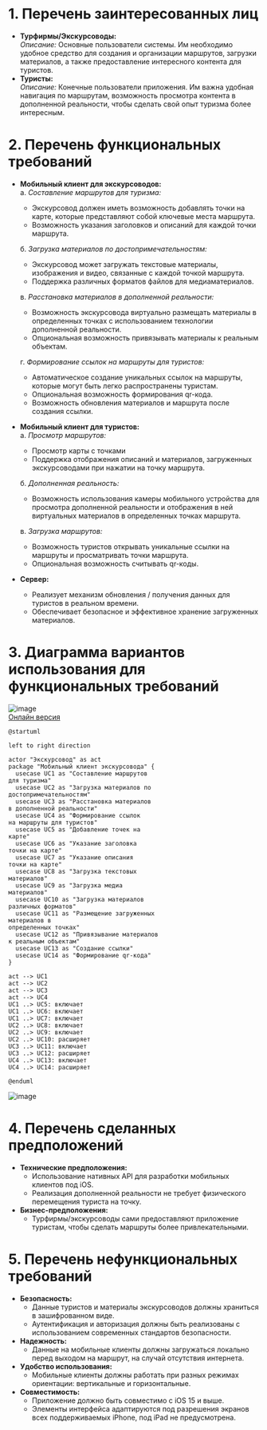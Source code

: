 # 1. Перечень заинтересованных лиц
* **Турфирмы/Экскурсоводы:**  
  *Описание:* Основные пользователи системы. Им необходимо удобное средство для создания и организации маршрутов, загрузки материалов, а также предоставление интересного контента для туристов.  
* **Туристы:**  
  *Описание:* Конечные пользователи приложения. Им важна удобная навигация по маршрутам, возможность просмотра контента в дополненной реальности, чтобы сделать свой опыт туризма более интересным.  

# 2. Перечень функциональных требований
* **Мобильный клиент для экскурсоводов:**  
  а. *Составление маршрутов для туризма:*  
    - Экскурсовод должен иметь возможность добавлять точки на карте, которые представляют собой ключевые места маршрута.  
    - Возможность указания заголовков и описаний для каждой точки маршрута.

  б. *Загрузка материалов по достопримечательностям:*  
    - Экскурсовод может загружать текстовые материалы, изображения и видео, связанные с каждой точкой маршрута.  
    - Поддержка различных форматов файлов для медиаматериалов.

  в. *Расстановка материалов в дополненной реальности:*  
    - Возможность экскурсовода виртуально размещать материалы в определенных точках с использованием технологии дополненной реальности.  
    - Опциональная возможность привязывать материалы к реальным объектам.

  г. *Формирование ссылок на маршруты для туристов:*  
    - Автоматическое создание уникальных ссылок на маршруты, которые могут быть легко распространены туристам.  
    - Опциональная возможность формирования qr-кода.  
    - Возможность обновления материалов и маршрута после создания ссылки.  
* **Мобильный клиент для туристов:**  
  а. *Просмотр маршрутов:*  
    - Просмотр карты с точками
    - Поддержка отображения описаний и материалов, загруженных экскурсоводами при нажатии на точку маршрута.  

  б. *Дополненная реальность:*
    - Возможность использования камеры мобильного устройства для просмотра дополненной реальности и отображения в ней виртуальных материалов в определенных точках маршрута.

  в. *Загрузка маршрутов:*  
    - Возможность туристов открывать уникальные ссылки на маршруты и просматривать точки маршрута.  
    - Опциональная возможность считывать qr-коды.  
* **Сервер:**  
  - Реализует механизм обновления / получения данных для туристов в реальном времени.  
  - Обеспечивает безопасное и эффективное хранение загруженных материалов.  

# 3. Диаграмма вариантов использования для функциональных требований  
![image](https://github.com/miamib34ch/HSE-SoftwareArchitecture/assets/77894393/1461f1b6-5e18-4b01-9de8-90162a685c66)  
[Онлайн версия](https://kroki.io/plantuml/svg/eNqNVc1u00AQvu9TjHJPVSfp7wFV4hl4ACs1JaI0kLgnhNSkVBQC5ILEBQkQXJHcNCapnaSvMPtGfLNrO3Gw2x42WXtmvm-_-VkfdH2345--OFbq2Hvqk9-mTuvomU-HrY7X9FvtE6Xcpt_uUIX_cKR7WOf6DP8LHmGNK-R2CR5KvXSbz90jD47fYLjiKcf6I8_1gG-II47xIsRjn_SnIiAOKvRaEZ12vabb9ejJY0egK_yTF7qn-xzALxYIASKecYDwS6xzGAFCCiCxHpLuCzK8JuJUyWHWLOZXoF1LKHwiDixan0MTFoBG8PiWFwbU8i_41phncHtn3a1Ca9dDnuW56pbrB3x7iYK5UVvKqIR1LExYMbxFrcTcEPxC8VsS8jRP17B0v2E9A_oUv0IWJAkzZxgYoghE8_QMWQ71gNYSmMge5Xm2LM8XU-R8UcQduQnBIARKlAIcMvMQ2xbil9hRgfSIZnttpCdpUglixFOyRy5B3ClBlFRCh32hhw_G2y3uE1P0KM2LHugLVVTIPNZeac-FSPhU8nQvhrP58MZVeJAkYOIgdS6nJP02aYugqKSOk7WqGZpQv18O2iSj_Gv7sVQ2gTsZE1EWJp2RnCDNfKAv1tiTofxusEYYpAkaddm5hRrRYqsjgYCZVPtKfzAVkmFbG0ennt0n0DT-fzCi9Yly7hmpV50qguzdpd6Yi5Kq1UcSubKvrezrK_uGUnLHbWzIw9Y-mY6P9We5XCC2v2LdvtO6U2BVctVZ825hcGrdu9PqbO5LmuUCuxT5qE2CXk89nEKAzFwrA2ikHvVCgMzcKAY48E4O5bP1D6PAyBk=)

```PlantUML
@startuml

left to right direction

actor "Экскурсовод" as act
package "Мобильный клиент экскурсовода" {
  usecase UC1 as "Составление маршрутов 
для туризма"
  usecase UC2 as "Загрузка материалов по 
достопримечательностям"
  usecase UC3 as "Расстановка материалов 
в дополненной реальности"
  usecase UC4 as "Формирование ссылок 
на маршруты для туристов"
  usecase UC5 as "Добавление точек на
карте"
  usecase UC6 as "Указание заголовка
точки на карте"
  usecase UC7 as "Указание описания
точки на карте"
  usecase UC8 as "Загрузка текстовых
материалов"
  usecase UC9 as "Загрузка медиа
материалов"
  usecase UC10 as "Загрузка материалов
различных форматов"
  usecase UC11 as "Размещение загруженных
материалов в
определенных точках"
  usecase UC12 as "Привязывание материалов
к реальным объектам"
  usecase UC13 as "Создание ссылки"
  usecase UC14 as "Формирование qr-кода"
}

act --> UC1
act --> UC2
act --> UC3
act --> UC4
UC1 ..> UC5: включает
UC1 ..> UC6: включает
UC1 ..> UC7: включает
UC2 ..> UC8: включает
UC2 ..> UC9: включает
UC2 ..> UC10: расширяет
UC3 ..> UC11: включает
UC3 ..> UC12: расширяет
UC4 ..> UC13: включает
UC4 ..> UC14: расширяет

@enduml
```

![image](https://github.com/miamib34ch/HSE-SoftwareArchitecture/assets/77894393/b32c9503-c4f4-4e6f-89f7-fbc9c297569f)

# 4. Перечень сделанных предположений  
* **Технические предположения:**  
  - Использование нативных API для разработки мобильных клиентов под iOS.  
  - Реализация дополненной реальности не требует физического перемещения туриста на точку.  
* **Бизнес-предположения:**  
  - Турфирмы/экскурсоводы сами предоставляют приложение туристам, чтобы сделать маршруты более привлекательными.  

# 5. Перечень нефункциональных требований  
* **Безопасность:**  
  - Данные туристов и материалы экскурсоводов должны храниться в зашифрованном виде.  
  - Аутентификация и авторизация должны быть реализованы с использованием современных стандартов безопасности.  
* **Надежность:**  
   - Данные на мобильные клиенты должны загружаться локально перед выходом на маршрут, на случай отсутствия интернета.  
* **Удобство использования:**  
   - Мобильные клиенты должны работать при разных режимах ориентации: вертикальные и горизонтальные.  
* **Совместимость:**  
  - Приложение должно быть совместимо с iOS 15 и выше.  
  - Элементы интерфейса адаптируются под разрешения экранов всех поддерживаемых iPhone, под iPad не предусмотрена.  
